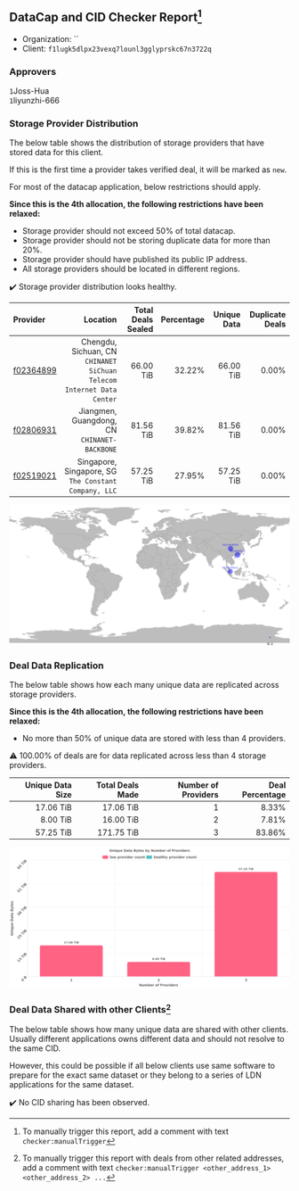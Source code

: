 ## DataCap and CID Checker Report[^1]
 - Organization: ``
 - Client: `f1lugk5dlpx23vexq7lounl3gglyprskc67n3722q`
### Approvers
`1`Joss-Hua<br/>`1`liyunzhi-666


### Storage Provider Distribution
The below table shows the distribution of storage providers that have stored data for this client.

If this is the first time a provider takes verified deal, it will be marked as `new`.

For most of the datacap application, below restrictions should apply.

**Since this is the 4th allocation, the following restrictions have been relaxed:**
 - Storage provider should not exceed 50% of total datacap.
 - Storage provider should not be storing duplicate data for more than 20%.
 - Storage provider should have published its public IP address.
 - All storage providers should be located in different regions.

✔️ Storage provider distribution looks healthy.

| Provider                                              |                                                                 Location | Total Deals Sealed | Percentage | Unique Data | Duplicate Deals |
| :---------------------------------------------------- | -----------------------------------------------------------------------: | -----------------: | ---------: | ----------: | --------------: |
| [f02364899](https://filfox.info/en/address/f02364899) | Chengdu, Sichuan, CN<br/>`CHINANET SiChuan Telecom Internet Data Center` |          66.00 TiB |     32.22% |   66.00 TiB |           0.00% |
| [f02806931](https://filfox.info/en/address/f02806931) |                          Jiangmen, Guangdong, CN<br/>`CHINANET-BACKBONE` |          81.56 TiB |     39.82% |   81.56 TiB |           0.00% |
| [f02519021](https://filfox.info/en/address/f02519021) |                 Singapore, Singapore, SG<br/>`The Constant Company, LLC` |          57.25 TiB |     27.95% |   57.25 TiB |           0.00% |

<img src="https://raw.githubusercontent.com/data-preservation-programs/filplus-checker-assets/main/filecoin-project/filecoin-plus-large-datasets/issues/1796/1699493400020.png"/>

### Deal Data Replication
The below table shows how each many unique data are replicated across storage providers.


**Since this is the 4th allocation, the following restrictions have been relaxed:**
- No more than 50% of unique data are stored with less than 4 providers.

⚠️ 100.00% of deals are for data replicated across less than 4 storage providers.

| Unique Data Size | Total Deals Made | Number of Providers | Deal Percentage |
| ---------------: | ---------------: | ------------------: | --------------: |
|        17.06 TiB |        17.06 TiB |                   1 |           8.33% |
|         8.00 TiB |        16.00 TiB |                   2 |           7.81% |
|        57.25 TiB |       171.75 TiB |                   3 |          83.86% |

<img src="https://raw.githubusercontent.com/data-preservation-programs/filplus-checker-assets/main/filecoin-project/filecoin-plus-large-datasets/issues/1796/1699493400549.png"/>

### Deal Data Shared with other Clients[^3]
The below table shows how many unique data are shared with other clients.
Usually different applications owns different data and should not resolve to the same CID.

However, this could be possible if all below clients use same software to prepare for the exact same dataset or they belong to a series of LDN applications for the same dataset.

✔️ No CID sharing has been observed.

[^1]: To manually trigger this report, add a comment with text `checker:manualTrigger`

[^2]: Deals from those addresses are combined into this report as they are specified with `checker:manualTrigger`

[^3]: To manually trigger this report with deals from other related addresses, add a comment with text `checker:manualTrigger <other_address_1> <other_address_2> ...`
